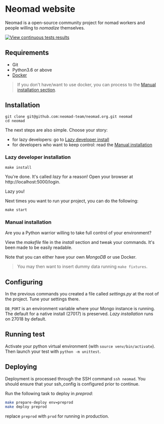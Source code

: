 # Neomad website

Neomad is a open-source community project for nomad workers and people
willing to _nomadize_ themselves.

[![View continuous tests results](https://circleci.com/gh/neomad-team/neomad.org.svg?style=shield)](https://circleci.com/gh/neomad-team/neomad.org)


## Requirements

- Git
- Python3.6 or above
- [Docker](https://docs.docker.com/get-docker/)

> If you don't have/want to use docker, you can process to the
> [Manual installation section](#manual-installation).


## Installation

    git clone git@github.com:neomad-team/neomad.org.git neomad
    cd neomad

The next steps are also simple. Choose your story:

- for lazy developers: go to [Lazy developer install](#lazy-developer-installation)
- for developers who want to keep control: read the [Manual installation](#manual-installation)

### Lazy developer installation

    make install

You're done. It's called _lazy_ for a reason!
Open your browser at http://localhost:5000/login.

Lazy you!

Next times you want to run your project, you can do the following:

    make start


### Manual installation

Are you a Python warrior willing to take full control of your environment?

View the _makefile_ file in the _install_ section and tweak your commands.
It's been made to be easily readable.

Note that you can either have your own _MongoDB_ or use Docker.

> You may then want to insert dummy data running `make fixtures`.


## Configuring

In the previous commands you created a file called _settings.py_ at the root of
the project.
Tune your settings there.

`DB_PORT` is an environment variable where your Mongo instance is running. The default for a native install (27017) is preserved. _Lazy installation_ runs on 27018 by default.


## Running test

Activate your python virtual environment (with `source venv/bin/activate`).
Then launch your test with `python -m unittest`.


## Deploying

Deployment is processed through the SSH command `ssh neomad`.
You should ensure that your ssh_config is configured prior to continue.

Run the following task to deploy in _preprod_:
```sh
make prepare-deploy env=preprod
make deploy preprod
```

replace `preprod` with `prod` for running in production.
